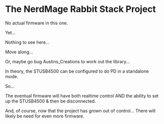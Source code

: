 # The NerdMage Rabbit Stack  Project

No actual firmware in this one.

Yet...

Nothing to see here...

Move along...

Or, maybe go bug Austins_Creations to work out the library...

In theory, the STUSB4500 can be configured to do PD in a standalone mode.

So...

The eventual firmware will have both realtime control AND the ability to set up the STUSB4500 & then be disconnected.

And, of course, now that the project has grown out of control...  There will likely be need for even more firmware.
